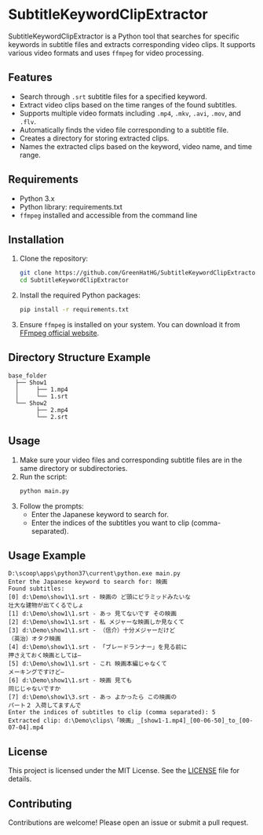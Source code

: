# SubtitleKeywordClipExtractor

SubtitleKeywordClipExtractor is a Python tool that searches for specific keywords in subtitle files and extracts corresponding video clips. It supports various video formats and uses `ffmpeg` for video processing.

## Features

- Search through `.srt` subtitle files for a specified keyword.
- Extract video clips based on the time ranges of the found subtitles.
- Supports multiple video formats including `.mp4`, `.mkv`, `.avi`, `.mov`, and `.flv`.
- Automatically finds the video file corresponding to a subtitle file.
- Creates a directory for storing extracted clips.
- Names the extracted clips based on the keyword, video name, and time range.

## Requirements

- Python 3.x
- Python library: requirements.txt
- `ffmpeg` installed and accessible from the command line

## Installation

1. Clone the repository:
    ```bash
    git clone https://github.com/GreenHatHG/SubtitleKeywordClipExtractor
    cd SubtitleKeywordClipExtractor
    ```

2. Install the required Python packages:
    ```bash
    pip install -r requirements.txt
    ```

3. Ensure `ffmpeg` is installed on your system. You can download it from [FFmpeg official website](https://ffmpeg.org/download.html).

## Directory Structure Example

```
base_folder
  ├── Show1
  │     ├── 1.mp4
  │     └── 1.srt
  └── Show2
        ├── 2.mp4
        └── 2.srt
```
     
## Usage

1. Make sure your video files and corresponding subtitle files are in the same directory or subdirectories.
2. Run the script:
    ```bash
    python main.py
    ```
3. Follow the prompts:
    - Enter the Japanese keyword to search for.
    - Enter the indices of the subtitles you want to clip (comma-separated).

## Usage Example

```
D:\scoop\apps\python37\current\python.exe main.py
Enter the Japanese keyword to search for: 映画
Found subtitles:
[0] d:\Demo\show1\1.srt - 映画の ど頭にピラミッドみたいな
壮大な建物が出てくるでしょ
[1] d:\Demo\show1\1.srt - あっ 見てないです その映画
[2] d:\Demo\show1\1.srt - 私 メジャーな映画しか見なくて
[3] d:\Demo\show1\1.srt - （信介）十分メジャーだけど
（英治）オタク映画
[4] d:\Demo\show1\1.srt - 「ブレードランナー」を見る前に
押さえておく映画としては—
[5] d:\Demo\show1\1.srt - これ 映画本編じゃなくて
メーキングですけど—
[6] d:\Demo\show1\1.srt - 映画 見ても
同じじゃないですか
[7] d:\Demo\show1\3.srt - あっ よかったら この映画の
パート２ 入荷してますんで
Enter the indices of subtitles to clip (comma separated): 5
Extracted clip: d:\Demo\clips\「映画」_[show1-1.mp4]_[00-06-50]_to_[00-07-04].mp4
```

## License

This project is licensed under the MIT License. See the [LICENSE](LICENSE) file for details.

## Contributing

Contributions are welcome! Please open an issue or submit a pull request.
